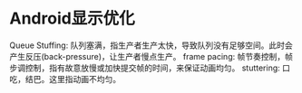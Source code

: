 # Android显示优化

Queue Stuffing: 队列塞满，指生产者生产太快，导致队列没有足够空间。此时会产生反压(back-pressure)，让生产者慢点生产。
frame pacing: 帧节奏控制，帧步调控制，指有故意放慢或加快提交帧的时间，来保证动画均匀。
stuttering: 口吃，结巴。这里指动画不均匀。